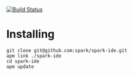 [![Build Status](https://magnum.travis-ci.com/spark/spark-ide.svg?token=M4rP8W5QPGszZyem6TGE&branch=master)](https://magnum.travis-ci.com/spark/spark-ide)

# Installing

```
git clone git@github.com:spark/spark-ide.git
apm link ./spark-ide
cd spark-ide
apm update
```
